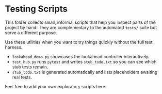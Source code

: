 # Testing Scripts

This folder collects small, informal scripts that help you inspect parts of the project by hand. They are complementary to the automated `tests/` suite but serve a different purpose.

Use these utilities when you want to try things quickly without the full test harness.

- `lookahead_demo.py` showcases the lookahead controller interactively.
- `test_hub.py` runs `pytest` and writes `stub_todo.txt` so you can see which stub tests remain.
- `stub_todo.txt` is generated automatically and lists placeholders awaiting real tests.

Feel free to add your own exploratory scripts here.
